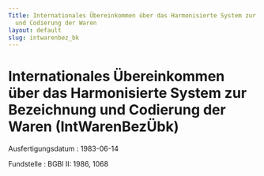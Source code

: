 ```yaml
---
Title: Internationales Übereinkommen über das Harmonisierte System zur Bezeichnung
  und Codierung der Waren
layout: default
slug: intwarenbez_bk
---
```


# Internationales Übereinkommen über das Harmonisierte System zur Bezeichnung und Codierung der Waren (IntWarenBezÜbk)

Ausfertigungsdatum
:   1983-06-14

Fundstelle
:   BGBl II: 1986, 1068

